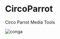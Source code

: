 # CircoParrot
Circo Parrot Media Tools

![conga](http://cultofthepartyparrot.com/parrots/hd/partyparrot.gif)
